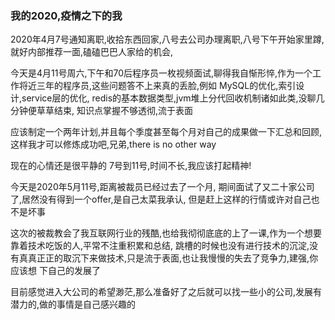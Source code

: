 ### 我的2020,疫情之下的我

2020年4月7号通知离职,收拾东西回家,八号去公司办理离职,八号下午开始家里蹲,就好内部推荐一面,磕磕巴巴人家给的机会,

今天是4月11号周六,下午和70后程序员一枚视频面试,聊得我自惭形悴,作为一个工作将近三年的程序员,这些问题答不上来真的丢脸,例如 MySQL的优化,索引设计,service层的优化, redis的基本数据类型,jvm堆上分代回收机制诸如此类,没聊几分钟便草草结束,
知识点掌握不够透彻,流于表面

应该制定一个两年计划,并且每个季度甚至每个月对自己的成果做一下汇总和回顾,这样我才可以修炼成功吧,兄弟,there is no other way

现在的心情还是很平静的 7号到11号,时间不长,我应该打起精神! 


今天是2020年5月11号,距离被裁员已经过去了一个月, 期间面试了又二十家公司了,居然没有得到一个offer,是自己太菜我承认,
但是赶上这样的行情或许对自己也不是坏事

这次的被裁教会了我互联网行业的残酷,也给我彻彻底底的上了一课,作为一个想要靠着技术吃饭的人,平常不注重积累和总结,
跳槽的时候也没有进行技术的沉淀,没有真真正正的取沉下来做技术,只是流于表面,也让我慢慢的失去了竞争力,建强,你应该想
下自己的发展了

目前感觉进入大公司的希望渺茫,那么准备好了之后就可以找一些小的公司,发展有潜力的,做的事情是自己感兴趣的